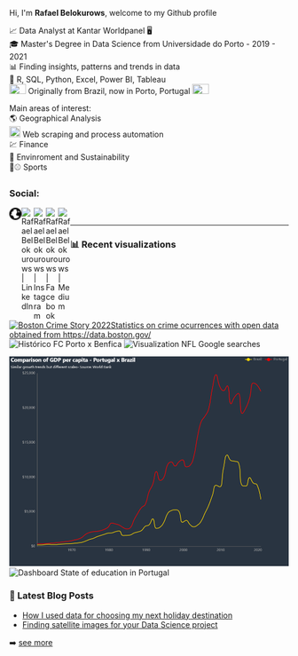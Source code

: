 Hi, I'm **Rafael Belokurows**, welcome to my Github profile

📈 Data Analyst at Kantar Worldpanel 🖥  
🎓 Master's Degree in Data Science from Universidade do Porto - 2019 - 2021  
📊 Finding insights, patterns and trends in data  
🔧 R, SQL, Python, Excel, Power BI, Tableau  
<img src="https://cdnjs.cloudflare.com/ajax/libs/flag-icon-css/3.3.0/flags/4x3/br.svg" height="18" width="30"/>  Originally from Brazil, now in Porto, Portugal  <img src="https://cdnjs.cloudflare.com/ajax/libs/flag-icon-css/3.3.0/flags/4x3/pt.svg" height="18" width="30" />  


Main areas of interest:  
🌎 Geographical Analysis  
<img src="https://img.icons8.com/plasticine/38/bot.png" height="20" width="20" /> Web scraping and process automation  
💹 Finance    
🌲 Envinroment and Sustainability  
🏈⚾ Sports 

### Social:

[<img align="left" alt="Rafael Belokurows | Website" width="22px" src="https://raw.githubusercontent.com/iconic/open-iconic/master/svg/globe.svg" />][website]
[<img align="left" alt="Rafael Belokurows | LinkedIn" width="22px" src="https://raw.githubusercontent.com/gauravghongde/social-icons/master/PNG/Color/LinkedIN.png" />][linkedin]
[<img align="left" alt="Rafael Belokurows | Instagram" width="22px" src="https://raw.githubusercontent.com/gauravghongde/social-icons/master/PNG/Color/Instagram.png" />][instagram]
[<img align="left" alt="Rafael Belokurows | Facebook" width="22px" src="https://raw.githubusercontent.com/gauravghongde/social-icons/master/PNG/Color/Facebook.png" />][facebook]
[<img align="left" alt="Rafael Belokurows | Medium" width="22px" src="https://raw.githubusercontent.com/gauravghongde/social-icons/master/PNG/Color/Medium.png"/>][medium]

<br />

---

### :bar_chart: Recent visualizations

<div class='tableauPlaceholder' id='viz1664994817549' style='position: relative'><noscript><a href='#'><img alt=' Boston Crime Story 2022Statistics on crime ocurrences with open data obtained from https:&#47;&#47;data.boston.gov&#47; ' src='https:&#47;&#47;public.tableau.com&#47;static&#47;images&#47;Bo&#47;BostonCrimeStory2022&#47;Dashboard1&#47;1_rss.png' style='border: none' /></a></noscript><object class='tableauViz'  style='display:none;'><param name='host_url' value='https%3A%2F%2Fpublic.tableau.com%2F' /> <param name='embed_code_version' value='3' /> <param name='site_root' value='' /><param name='name' value='BostonCrimeStory2022&#47;Dashboard1' /><param name='tabs' value='no' /><param name='toolbar' value='yes' /><param name='static_image' value='https:&#47;&#47;public.tableau.com&#47;static&#47;images&#47;Bo&#47;BostonCrimeStory2022&#47;Dashboard1&#47;1.png' /> <param name='animate_transition' value='yes' /><param name='display_static_image' value='yes' /><param name='display_spinner' value='yes' /><param name='display_overlay' value='yes' /><param name='display_count' value='yes' /><param name='language' value='en-US'/></object></div>
<img alt="Histórico FC Porto x Benfica" src="https://raw.githubusercontent.com/rafabelokurows/rafabelokurows.github.io/master/assets/images/PortoBenfica.png" width="600">
  <img alt="Visualization NFL Google searches" height="450" width="600" src="https://miro.medium.com/max/1125/1*jIIkK1AUn-x6F3Z1y7BWoQ.png"/>
<!--   <img alt="Visualization NFL Google searches" height="300" width="480" src="https://miro.medium.com/max/2700/0*0o0N6Ml1UzJG6zEZ"/> -->
<p float="left">
  <img alt="GDP per capita Brazil x Portugal" src="https://raw.githubusercontent.com/rafabelokurows/gdp-studies/main/out/gdppercapPlot.png" width="600">
  <img alt="Dashboard State of education in Portugal" src="https://raw.githubusercontent.com/rafabelokurows/rafabelokurows.github.io/master/assets/images/Dashboard%20-%20State%20of%20education%20in%20Portugal.png" height="375" width="600">
</p>

<!-- 
---


### Languages and Tools:

[<img align="left" alt="R" width="26px" src="https://raw.githubusercontent.com/abranhe/programming-languages-logos/master/src/r/r_32x32.png"/>][website]
[<img align="left" alt="Python" width="26px" src="https://raw.githubusercontent.com/abranhe/programming-languages-logos/master/src/python/python_32x32.png"/>][website]
[<img align="left" alt="SQL" width="26px" src="https://raw.githubusercontent.com/github/explore/80688e429a7d4ef2fca1e82350fe8e3517d3494d/topics/sql/sql.png" />][website]
[<img align="left" alt="Visual Studio Code" width="26px" src="https://raw.githubusercontent.com/github/explore/80688e429a7d4ef2fca1e82350fe8e3517d3494d/topics/visual-studio-code/visual-studio-code.png" />][website]
[<img align="left" alt="Git" width="26px" src="https://raw.githubusercontent.com/github/explore/80688e429a7d4ef2fca1e82350fe8e3517d3494d/topics/git/git.png" />][website]   
  
  Also:
* Excel
* Power BI
* Tableau
* Metabase
* Flourish
* Google Data Studio

---
-->



### 📕 Latest Blog Posts

- [How I used data for choosing my next holiday destination](https://towardsdatascience.com/how-i-used-data-for-choosing-my-next-holiday-destination-21b3519fe995)
- [Finding satellite images for your Data Science project](https://towardsdatascience.com/finding-satellite-images-for-your-data-science-project-888695361925)

➡️ [see more](https://rafabelokurows.github.io/)

[website]: https://rafabelokurows.github.io/
[instagram]: https://instagram.com/rafabws
[linkedin]: https://linkedin.com/in/rafael-belokurows
[facebook]: https://www.facebook.com/rafael.belokurows
[medium]: https://rafabelokurows.medium.com/
